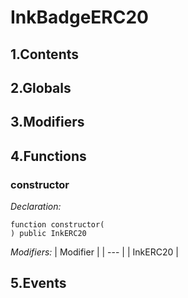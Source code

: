 # InkBadgeERC20





## 1.Contents
<!-- START doctoc -->
<!-- END doctoc -->

## 2.Globals

## 3.Modifiers

## 4.Functions

### constructor



*Declaration:*
```solidity
function constructor(
) public InkERC20
```
*Modifiers:*
| Modifier |
| --- |
| InkERC20 |




## 5.Events
